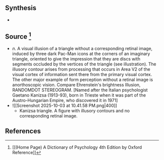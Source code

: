 ## Synthesis
- 
## Source [^1]
- $n$. A visual illusion of a triangle without a corresponding retinal image, induced by three dark Pac-Man icons at the corners of an imaginary triangle, oriented to give the impression that they are discs with segments occluded by the vertices of the triangle (see illustration). The illusory contour arises from processing that occurs in Area V2 of the visual cortex of information sent there from the primary visual cortex. The other major example of form perception without a retinal image is anorthoscopic vision. Compare Ehrenstein's brightness Illusion, RANDOMDOT STEREOGRAM. \[Named after the Italian psychologist Gaetano Kanizsa (1913-93), born in Trieste when it was part of the Austro-Hungarian Empire, who discovered it in 1971]
- ![[Screenshot 2025-10-03 at 10.41.58 PM.png|400]]
	- Kanizsa triangle. A figure with illusory contours and no corresponding retinal image.
## References

[^1]: [[(Home Page) A Dictionary of Psychology 4th Edition by Oxford Reference]]